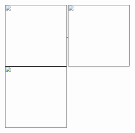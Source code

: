 <!--![Top Langs](https://github-readme-stats.vercel.app/api/top-langs/?username=oktayudha05&layout=compact)
![Top Langs](https://github-readme-stats.vercel.app/api/top-langs/?username=oktayudha05&layout=compact&icons=true&theme=transparent)

![Anurag's GitHub stats](https://github-readme-stats.vercel.app/api?username=oktayudha05&show_icons=true&theme=transparent&rank_icon=github&include_all_commits=true))
![oktayudha's GitHub stats](https://github-readme-stats.vercel.app/api/wakatime?username=oktayudha05&show_icons=true&theme=transparent)
-->
<a href="">
  <img height=200 align="center" src="https://github-readme-stats.vercel.app/api?username=oktayudha05&theme=transparent&rank_icon=github&include_all_commits=true&border_color=2e4058" />
</a>
<a href="">
  <img height=200 align="center" src="https://github-readme-stats.vercel.app/api/top-langs/?username=oktayudha05&exclude_repo=github-readme-stats&layout=compact&langs_count=8&card_width=320&theme=transparent&border_color=2e4058" />
</a>
<a href="">
  <img height=200 align="center" src="https://github-readme-stats.vercel.app/api/wakatime?username=oktayudha05&layout=compact&langs_count=8&card_width=120&theme=transparent&border_color=2e4058" />
</a>
<!--
<a href="">
  <img height=200 align="center" src="https://github-readme-stats.vercel.app/api?username=oktayudha05&theme=transparent&rank_icon=github&include_all_commits=true&border_color=2e4058" />
</a>
<a href="">
  <img height=200 align="center" src="https://github-readme-stats.vercel.app/api/top-langs/?username=oktayudha05&layout=compact&langs_count=8&card_width=320&theme=transparent&border_color=2e4058" />
</a>
<img height=200 align="center" src="https://github-readme-stats.vercel.app/api/top-langs?username=oktayudha05&layout=compact&langs_count=8&card_width=320&theme=transparent&border_color=2e4058" />
**oktayudha05/oktayudha05** is a ✨ _special_ ✨ repository because its `README.md` (this file) appears on your GitHub profile.

Here are some ideas to get you started:

- 🔭 I’m currently working on ...
- 🌱 I’m currently learning ...
- 👯 I’m looking to collaborate on ...
- 🤔 I’m looking for help with ...
- 💬 Ask me about ...
- 📫 How to reach me: ...
- 😄 Pronouns: ...
- ⚡ Fun fact: ...
-->
